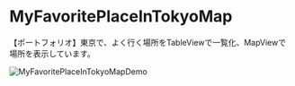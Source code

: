 # MyFavoritePlaceInTokyoMap
【ポートフォリオ】東京で、よく行く場所をTableViewで一覧化、MapViewで場所を表示しています。

![MyFavoritePlaceInTokyoMapDemo](https://user-images.githubusercontent.com/46615146/68939955-4719cd80-07e5-11ea-8d2b-5f439f9c6bb5.gif)
